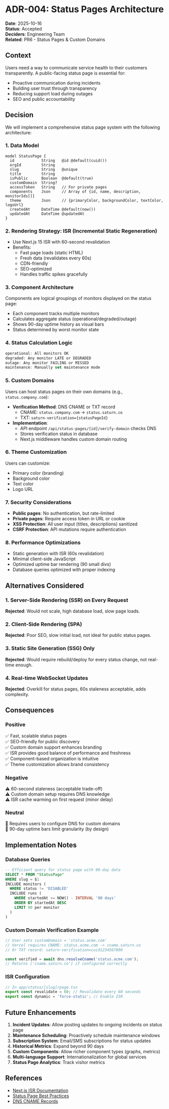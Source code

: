 # ADR-004: Status Pages Architecture

**Date**: 2025-10-16  
**Status**: Accepted  
**Deciders**: Engineering Team  
**Related**: PR6 - Status Pages & Custom Domains

## Context

Users need a way to communicate service health to their customers transparently. A public-facing status page is essential for:
- Proactive communication during incidents
- Building user trust through transparency
- Reducing support load during outages
- SEO and public accountability

## Decision

We will implement a comprehensive status page system with the following architecture:

### 1. **Data Model**
```prisma
model StatusPage {
  id            String   @id @default(cuid())
  orgId         String
  slug          String   @unique
  title         String
  isPublic      Boolean  @default(true)
  customDomain  String?
  accessToken   String   // For private pages
  components    Json     // Array of {id, name, description, monitorIds[]}
  theme         Json     // {primaryColor, backgroundColor, textColor, logoUrl}
  createdAt     DateTime @default(now())
  updatedAt     DateTime @updatedAt
}
```

### 2. **Rendering Strategy: ISR (Incremental Static Regeneration)**
- Use Next.js 15 ISR with 60-second revalidation
- Benefits:
  - Fast page loads (static HTML)
  - Fresh data (revalidates every 60s)
  - CDN-friendly
  - SEO-optimized
  - Handles traffic spikes gracefully

### 3. **Component Architecture**
Components are logical groupings of monitors displayed on the status page:
- Each component tracks multiple monitors
- Calculates aggregate status (operational/degraded/outage)
- Shows 90-day uptime history as visual bars
- Status determined by worst monitor state

### 4. **Status Calculation Logic**
```typescript
operational: All monitors OK
degraded: Any monitor LATE or DEGRADED
outage: Any monitor FAILING or MISSED
maintenance: Manually set maintenance mode
```

### 5. **Custom Domains**
Users can host status pages on their own domains (e.g., `status.company.com`):
- **Verification Method**: DNS CNAME or TXT record
  - CNAME: `status.company.com` → `status.saturn.co`
  - TXT: `saturn-verification={statusPageId}`
- **Implementation**: 
  - API endpoint `/api/status-pages/[id]/verify-domain` checks DNS
  - Stores verification status in database
  - Next.js middleware handles custom domain routing

### 6. **Theme Customization**
Users can customize:
- Primary color (branding)
- Background color
- Text color
- Logo URL

### 7. **Security Considerations**
- **Public pages**: No authentication, but rate-limited
- **Private pages**: Require access token in URL or cookie
- **XSS Protection**: All user input (titles, descriptions) sanitized
- **CSRF Protection**: API mutations require authentication

### 8. **Performance Optimizations**
- Static generation with ISR (60s revalidation)
- Minimal client-side JavaScript
- Optimized uptime bar rendering (90 small divs)
- Database queries optimized with proper indexing

## Alternatives Considered

### 1. **Server-Side Rendering (SSR) on Every Request**
**Rejected**: Would not scale, high database load, slow page loads.

### 2. **Client-Side Rendering (SPA)**
**Rejected**: Poor SEO, slow initial load, not ideal for public status pages.

### 3. **Static Site Generation (SSG) Only**
**Rejected**: Would require rebuild/deploy for every status change, not real-time enough.

### 4. **Real-time WebSocket Updates**
**Rejected**: Overkill for status pages, 60s staleness acceptable, adds complexity.

## Consequences

### Positive
✅ Fast, scalable status pages  
✅ SEO-friendly for public discovery  
✅ Custom domain support enhances branding  
✅ ISR provides good balance of performance and freshness  
✅ Component-based organization is intuitive  
✅ Theme customization allows brand consistency

### Negative
⚠️ 60-second staleness (acceptable trade-off)  
⚠️ Custom domain setup requires DNS knowledge  
⚠️ ISR cache warming on first request (minor delay)

### Neutral
🔹 Requires users to configure DNS for custom domains  
🔹 90-day uptime bars limit granularity (by design)

## Implementation Notes

### Database Queries
```sql
-- Efficient query for status page with 90-day data
SELECT * FROM "StatusPage"
WHERE slug = $1
INCLUDE monitors (
  WHERE status != 'DISABLED'
  INCLUDE runs (
    WHERE startedAt >= NOW() - INTERVAL '90 days'
    ORDER BY startedAt DESC
    LIMIT 90 per monitor
  )
)
```

### Custom Domain Verification Example
```typescript
// User sets customDomain = 'status.acme.com'
// Vercel requires CNAME: status.acme.com -> cname.saturn.co
// Or TXT record: saturn-verification=cuid1234567890

const verified = await dns.resolveCname('status.acme.com');
// Returns ['cname.saturn.co'] if configured correctly
```

### ISR Configuration
```typescript
// In app/status/[slug]/page.tsx
export const revalidate = 60; // Revalidate every 60 seconds
export const dynamic = 'force-static'; // Enable ISR
```

## Future Enhancements

1. **Incident Updates**: Allow posting updates to ongoing incidents on status page
2. **Maintenance Scheduling**: Proactively schedule maintenance windows
3. **Subscription System**: Email/SMS subscriptions for status updates
4. **Historical Metrics**: Expand beyond 90 days
5. **Custom Components**: Allow richer component types (graphs, metrics)
6. **Multi-language Support**: Internationalization for global services
7. **Status Page Analytics**: Track visitor metrics

## References

- [Next.js ISR Documentation](https://nextjs.org/docs/app/building-your-application/data-fetching/fetching-caching-and-revalidating)
- [Status Page Best Practices](https://www.atlassian.com/incident-management/kpis/status-page)
- [DNS CNAME Records](https://www.cloudflare.com/learning/dns/dns-records/dns-cname-record/)

